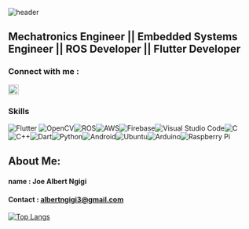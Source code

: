 <!--## Hi there 👋 -->

![header](https://capsule-render.vercel.app/api?&animation=fadeIn&type=venom&color=auto&height=200&section=header&text=Hi%20there%20👋%20Everyone!&fontSize=50)


<!--
<img height="50" src="https://cdn.jsdelivr.net/gh/devicons/devicon@latest/icons/arduino/arduino-plain-wordmark.svg" />   <img height="50" src="https://cdn.jsdelivr.net/gh/devicons/devicon@latest/icons/embeddedc/embeddedc-original-wordmark.svg" />   <img height="50" src="https://cdn.jsdelivr.net/gh/devicons/devicon@latest/icons/flutter/flutter-original.svg" />
  <img height="80" src="https://cdn.jsdelivr.net/gh/devicons/devicon@latest/icons/ubuntu/ubuntu-original-wordmark.svg" />

  ![image](https://github.com/user-attachments/assets/4fdfe42d-89e3-494f-a295-2bd04b39cd23) 
  -->
## Mechatronics Engineer || Embedded Systems Engineer || ROS Developer || Flutter Developer
### Connect with me :
<a href="https://www.linkedin.com/in/joe-ngigi-988548232/"> <img align="Center" src="https://raw.githubusercontent.com/yushi1007/yushi1007/main/images/linkedin.svg" alt="Yu Shi | LinkedIn" width="21px" /></a>    


### Skills
![Flutter](https://img.shields.io/badge/Flutter-%2302569B.svg?style=for-the-badge&logo=Flutter&logoColor=white) ![OpenCV](https://img.shields.io/badge/opencv-%23white.svg?style=for-the-badge&logo=opencv&logoColor=white)![ROS](https://img.shields.io/badge/ros-%230A0FF9.svg?style=for-the-badge&logo=ros&logoColor=white)![AWS](https://img.shields.io/badge/AWS-%23FF9900.svg?style=for-the-badge&logo=amazon-aws&logoColor=white)![Firebase](https://img.shields.io/badge/firebase-%23039BE5.svg?style=for-the-badge&logo=firebase)![Visual Studio Code](https://img.shields.io/badge/Visual%20Studio%20Code-0078d7.svg?style=for-the-badge&logo=visual-studio-code&logoColor=white)![C](https://img.shields.io/badge/c-%2300599C.svg?style=for-the-badge&logo=c&logoColor=white)![C++](https://img.shields.io/badge/c++-%2300599C.svg?style=for-the-badge&logo=c%2B%2B&logoColor=white)![Dart](https://img.shields.io/badge/dart-%230175C2.svg?style=for-the-badge&logo=dart&logoColor=white)![Python](https://img.shields.io/badge/python-3670A0?style=for-the-badge&logo=python&logoColor=ffdd54)![Android](https://img.shields.io/badge/Android-3DDC84?style=for-the-badge&logo=android&logoColor=white)![Ubuntu](https://img.shields.io/badge/Ubuntu-E95420?style=for-the-badge&logo=ubuntu&logoColor=white)![Arduino](https://img.shields.io/badge/-Arduino-00979D?style=for-the-badge&logo=Arduino&logoColor=white)![Raspberry Pi](https://img.shields.io/badge/-RaspberryPi-C51A4A?style=for-the-badge&logo=Raspberry-Pi)

## About Me:
#### name : Joe Albert Ngigi
#### Contact : albertngigi3@gmail.com

<!--
![Albert's GitHub stats](https://github-readme-stats.vercel.app/api?username=Ngigi33&show_icons=true&theme=cobalt&height100)
-->

[![Top Langs](https://github-readme-stats.vercel.app/api/top-langs/?username=Ngigi33&layout=donut&theme=cobalt)](https://github.com/Ngigi33/github-readme-stats)
<!--
#### Education : Self-Taught : Flutter, ROS, Microcontroller,PCB, Ubuntu
  #### BSc Mechatrronics Engineering"
  #### Siemens Certified Assistant and Associate
  -->




<!--
**Ngigi33/Ngigi33** is a ✨ _special_ ✨ repository because its `README.md` (this file) appears on your GitHub profile.

Here are some ideas to get you started:

- 🔭 I’m currently working on ...
- 🌱 I’m currently learning ...
- 👯 I’m looking to collaborate on ...
- 🤔 I’m looking for help with ...
- 💬 Ask me about ...
- 📫 How to reach me: ...
- 😄 Pronouns: ...
- ⚡ Fun fact: ...
-->
